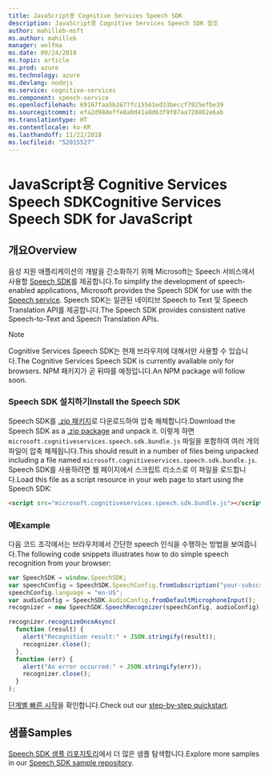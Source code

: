 ```yaml
---
title: JavaScript용 Cognitive Services Speech SDK
description: JavaScript용 Cognitive Services Speech SDK 참조
author: mahilleb-msft
ms.author: mahilleb
manager: wolfma
ms.date: 09/24/2018
ms.topic: article
ms.prod: azure
ms.technology: azure
ms.devlang: nodejs
ms.service: cognitive-services
ms.component: speech-service
ms.openlocfilehash: 69167faa5b2677fc15561ed33beccf7925efbe39
ms.sourcegitcommit: efa2d98deffe8a0d41a8d63f9f07aa720862e6ab
ms.translationtype: HT
ms.contentlocale: ko-KR
ms.lasthandoff: 11/22/2018
ms.locfileid: "52015527"
---
```

# <a name="cognitive-services-speech-sdk-for-javascript"></a><span data-ttu-id="3b757-103">JavaScript용 Cognitive Services Speech SDK</span><span class="sxs-lookup"><span data-stu-id="3b757-103">Cognitive Services Speech SDK for JavaScript</span></span>

## <a name="overview"></a><span data-ttu-id="3b757-104">개요</span><span class="sxs-lookup"><span data-stu-id="3b757-104">Overview</span></span>

<span data-ttu-id="3b757-105">음성 지원 애플리케이션의 개발을 간소화하기 위해 Microsoft는 Speech 서비스에서 사용할 [Speech SDK](https://aka.ms/csspeech)를 제공합니다.</span><span class="sxs-lookup"><span data-stu-id="3b757-105">To simplify the development of speech-enabled applications, Microsoft provides the Speech SDK for use with the [Speech service](https://aka.ms/csspeech).</span></span>
<span data-ttu-id="3b757-106">Speech SDK는 일관된 네이티브 Speech to Text 및 Speech Translation API를 제공합니다.</span><span class="sxs-lookup"><span data-stu-id="3b757-106">The Speech SDK provides consistent native Speech-to-Text and Speech Translation APIs.</span></span>

> [!NOTE]
> <span data-ttu-id="3b757-107">Cognitive Services Speech SDK는 현재 브라우저에 대해서만 사용할 수 있습니다.</span><span class="sxs-lookup"><span data-stu-id="3b757-107">The Cognitive Services Speech SDK is currently available only for browsers.</span></span>
> <span data-ttu-id="3b757-108">NPM 패키지가 곧 뒤따를 예정입니다.</span><span class="sxs-lookup"><span data-stu-id="3b757-108">An NPM package will follow soon.</span></span>

### <a name="install-the-speech-sdk"></a><span data-ttu-id="3b757-109">Speech SDK 설치하기</span><span class="sxs-lookup"><span data-stu-id="3b757-109">Install the Speech SDK</span></span>

<span data-ttu-id="3b757-110">Speech SDK를 [.zip 패키지](https://aka.ms/csspeech/jsbrowserpackage)로 다운로드하여 압축 해체합니다.</span><span class="sxs-lookup"><span data-stu-id="3b757-110">Download the Speech SDK as a [.zip package](https://aka.ms/csspeech/jsbrowserpackage) and unpack it.</span></span>
<span data-ttu-id="3b757-111">이렇게 하면 `microsoft.cognitiveservices.speech.sdk.bundle.js` 파일을 포함하여 여러 개의 파일이 압축 해제됩니다.</span><span class="sxs-lookup"><span data-stu-id="3b757-111">This should result in a number of files being unpacked including a file named `microsoft.cognitiveservices.speech.sdk.bundle.js`.</span></span>
<span data-ttu-id="3b757-112">Speech SDK를 사용하려면 웹 페이지에서 스크립트 리소스로 이 파일을 로드합니다.</span><span class="sxs-lookup"><span data-stu-id="3b757-112">Load this file as a script resource in your web page to start using the Speech SDK:</span></span>

```html
<script src="microsoft.cognitiveservices.speech.sdk.bundle.js"></script>
```

### <a name="example"></a><span data-ttu-id="3b757-113">예</span><span class="sxs-lookup"><span data-stu-id="3b757-113">Example</span></span> 

<span data-ttu-id="3b757-114">다음 코드 조각에서는 브라우저에서 간단한 speech 인식을 수행하는 방법을 보여줍니다.</span><span class="sxs-lookup"><span data-stu-id="3b757-114">The following code snippets illustrates how to do simple speech recognition from your browser:</span></span>

```javascript 
var SpeechSDK = window.SpeechSDK;
var speechConfig = SpeechSDK.SpeechConfig.fromSubscription("your-subscription-key", "your-service-region");
speechConfig.language = "en-US";
var audioConfig = SpeechSDK.AudioConfig.fromDefaultMicrophoneInput();
recognizer = new SpeechSDK.SpeechRecognizer(speechConfig, audioConfig);

recognizer.recognizeOnceAsync(
  function (result) {
    alert("Recognition result:" + JSON.stringify(result));
    recognizer.close();
  },
  function (err) {
    alert("An error occurred:" + JSON.stringify(err));
    recognizer.close();
  }
);
``` 

<span data-ttu-id="3b757-115">[단계별 빠른 시작](/azure/cognitive-services/speech-service/quickstart-js-browser)을 확인합니다.</span><span class="sxs-lookup"><span data-stu-id="3b757-115">Check out our [step-by-step quickstart](/azure/cognitive-services/speech-service/quickstart-js-browser).</span></span>

## <a name="samples"></a><span data-ttu-id="3b757-116">샘플</span><span class="sxs-lookup"><span data-stu-id="3b757-116">Samples</span></span>

<span data-ttu-id="3b757-117">[Speech SDK 샘플 리포지토리](https://aka.ms/csspeech/samples)에서 더 많은 샘플 탐색합니다.</span><span class="sxs-lookup"><span data-stu-id="3b757-117">Explore more samples in our [Speech SDK sample repository](https://aka.ms/csspeech/samples).</span></span>
